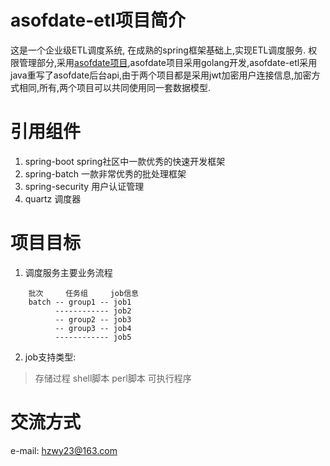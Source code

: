 # asofdate-etl项目简介
这是一个企业级ETL调度系统, 在成熟的spring框架基础上,实现ETL调度服务. 权限管理部分,采用[asofdate项目](https://github.com/hzwy23/asofdate),asofdate项目采用golang开发,asofdate-etl采用java重写了asofdate后台api,由于两个项目都是采用jwt加密用户连接信息,加密方式相同,所有,两个项目可以共同使用同一套数据模型.

# 引用组件
1. spring-boot spring社区中一款优秀的快速开发框架
2. spring-batch 一款非常优秀的批处理框架
3. spring-security 用户认证管理
4. quartz 调度器

# 项目目标
1. 调度服务主要业务流程
```
	批次     任务组     job信息
	batch -- group1 -- job1
    	  ------------ job2
      	  -- group2 -- job3
          -- group3 -- job4
          ------------ job5
```
2. job支持类型:
> 存储过程
> shell脚本
> perl脚本
> 可执行程序

# 交流方式
e-mail: hzwy23@163.com